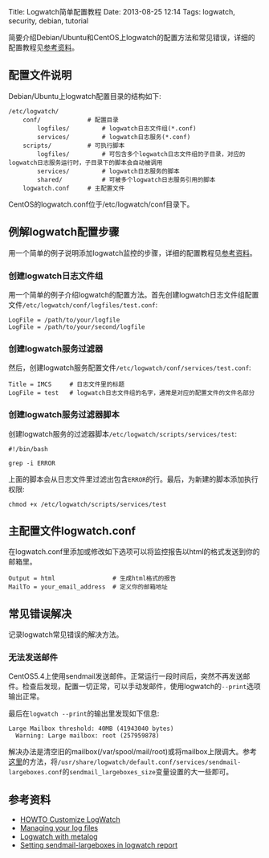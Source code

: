 Title: Logwatch简单配置教程
Date: 2013-08-25 12:14
Tags: logwatch, security, debian, tutorial

简要介绍Debian/Ubuntu和CentOS上logwatch的配置方法和常见错误，详细的配置教程见[参考资料](#参考资料)。
## 配置文件说明

Debian/Ubuntu上logwatch配置目录的结构如下:
	
	/etc/logwatch/
	    conf/             # 配置目录
	        logfiles/         # logwatch日志文件组(*.conf)
	        services/         # logwatch日志服务(*.conf)
	    scripts/          # 可执行脚本
	        logfiles/         # 可包含多个logwatch日志文件组的子目录，对应的logwatch日志服务运行时，子目录下的脚本会自动被调用
	        services/         # logwatch日志服务的脚本
	        shared/           # 可被多个logwatch日志服务引用的脚本
	    logwatch.conf     # 主配置文件

CentOS的logwatch.conf位于/etc/logwatch/conf目录下。
## 例解logwatch配置步骤

用一个简单的例子说明添加logwatch监控的步骤，详细的配置教程见[参考资料](#35808e79fa5f367a06c83a78b857519c)。
### 创建logwatch日志文件组

用一个简单的例子介绍logwatch的配置方法。首先创建logwatch日志文件组配置文件`/etc/logwatch/conf/logfiles/test.conf`:

    LogFile = /path/to/your/logfile
    LogFile = /path/to/your/second/logfile

### 创建logwatch服务过滤器

然后，创建logwatch服务配置文件`/etc/logwatch/conf/services/test.conf`:

    Title = IMCS     # 日志文件里的标题
    LogFile = test   # logwatch日志文件组的名字，通常是对应的配置文件的文件名部分

### 创建logwatch服务过滤器脚本

创建logwatch服务的过滤器脚本`/etc/logwatch/scripts/services/test`:

    #!/bin/bash

    grep -i ERROR

上面的脚本会从日志文件里过滤出包含`ERROR`的行。最后，为新建的脚本添加执行权限:

    chmod +x /etc/logwatch/scripts/services/test

## 主配置文件logwatch.conf

在logwatch.conf里添加或修改如下选项可以将监控报告以html的格式发送到你的邮箱里。

    Output = html                # 生成html格式的报告
    MailTo = your_email_address  # 定义你的邮箱地址
## 常见错误解决

记录logwatch常见错误的解决方法。
### 无法发送邮件

CentOS5.4上使用sendmail发送邮件。正常运行一段时间后，突然不再发送邮件。检查后发现，配置一切正常，可以手动发邮件，使用logwatch的`--print`选项输出正常。

最后在`logwatch --print`的输出里发现如下信息:
	
	Large Mailbox threshold: 40MB (41943040 bytes)
	  Warning: Large mailbox: root (257959878)

解决办法是清空旧的mailbox(/var/spool/mail/root)或将mailbox上限调大。参考[这里](http://haprakjingga.wordpress.com/2008/07/11/setting-sendmail-largeboxes-in-logwatch-report/)的方法，将`/usr/share/logwatch/default.conf/services/sendmail-largeboxes.conf`的`sendmail_largeboxes_size`变量设置的大一些即可。
## 参考资料

*  [HOWTO Customize LogWatch](http://web.archive.org/web/20080822051428/http://www.logwatch.org/tabs/docs/HOWTO-Customize-LogWatch.html)
*  [Managing your log files](http://tuxradar.com/content/managing-your-log-files)
*  [Logwatch with metalog](http://en.gentoo-wiki.com/wiki/Logwatch_with_Metalog)
*  [Setting sendmail-largeboxes in logwatch report](http://haprakjingga.wordpress.com/2008/07/11/setting-sendmail-largeboxes-in-logwatch-report/)

